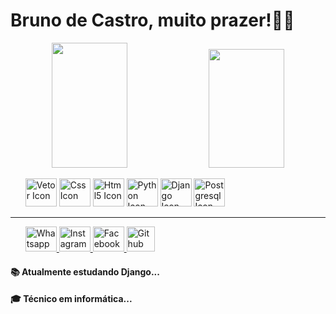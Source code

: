 <h1>Bruno de Castro, muito prazer!👋😄</h1>
<div align="center">
  <img height="200em" width="49%" src="https://github-readme-stats.vercel.app/api?username=BunoQueiroz&show_icons=true&theme=dark&include_all_commits=true&count_private=false"/>
  <img height="190em" width="49%" src="https://github-readme-stats.vercel.app/api/top-langs/?username=BunoQueiroz&layout=compact&langs_count=7&theme=dark"/>
</div>
<div>
    <ul>
        <img src="https://www.svgrepo.com/show/349419/javascript.svg" width="50rem" height="45rem" srcset="https://www.svgrepo.com/show/349419/javascript.svg 4x" alt="Vetor Icon" title="Vetor Icon">
        <img src="https://www.svgrepo.com/show/373535/css.svg" width="50rem" height="45rem" srcset="https://www.svgrepo.com/show/373535/css.svg 4x" alt="Css Icon" title="Css Icon">
        <img src="https://www.svgrepo.com/show/349402/html5.svg" width="50rem" height="45rem" srcset="https://www.svgrepo.com/show/349402/html5.svg 4x" alt="Html5 Icon" title="Html5 Icon">
        <img src="https://www.svgrepo.com/show/354238/python.svg" width="50rem" height="45rem" srcset="https://www.svgrepo.com/show/354238/python.svg 4x" alt="Python Icon" title="Python Icon">
        <img src="https://www.svgrepo.com/show/353656/django.svg" width="50rem" height="45rem" srcset="https://www.svgrepo.com/show/353656/django.svg 4x" alt="Django Icon" title="Django Icon">
        <img src="https://www.svgrepo.com/show/354200/postgresql.svg" width="50rem" height="45rem" srcset="https://www.svgrepo.com/show/354200/postgresql.svg 4x" alt="Postgresql Icon" title="Postgresql Icon">
    </ul>
</div>
<hr>
<ul>
    <a href="https://api.whatsapp.com/send?phone=5585981639630">
        <img src="https://www.svgrepo.com/show/349563/whatsapp.svg" width="50rem" height="40rem" srcset="https://www.svgrepo.com/show/349563/whatsapp.svg 4x" alt="Whatsapp Icon" title="Whatsapp Icon">
    </a>
    <a href="https://www.instagram.com/bruno.castro.q/">
        <img src="https://www.svgrepo.com/show/13639/instagram.svg" width="50rem" height="40rem" srcset="https://www.svgrepo.com/show/13639/instagram.svg 4x" alt="Instagram Icon" title="Instagram Icon">
    </a>
    <a href="https://www.facebook.com/brunodecastro.castroqueiroz/">
        <img src="https://www.svgrepo.com/show/13643/facebook.svg" width="50rem" height="40rem" srcset="https://www.svgrepo.com/show/13643/facebook.svg 4x" alt="Facebook Icon" title="Facebook Icon">
    </a>
    <a href="https://github.com/BunoQueiroz">
        <img src="https://www.svgrepo.com/show/394174/github.svg" width="45rem" height="40rem" srcset="https://www.svgrepo.com/show/394174/github.svg 4x" alt="Github Icon" title="Github Icon">
    </a>
</ul>

<h4>📚 Atualmente estudando Django...</h4>
<h4>🎓 Técnico em informática...</h4>
